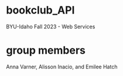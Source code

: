 # bookclub_API
BYU-Idaho Fall 2023 - Web Services


# group members
Anna Varner, Alisson Inacio, and Emilee Hatch
